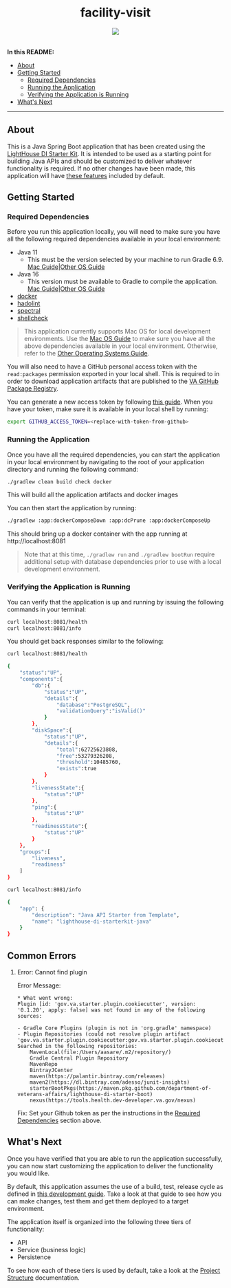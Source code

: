 <div align="center">
  <h1>facility-visit</h1>
  <a href="https://circleci.com/gh/department-of-veterans-affairs/lighthouse-di-starterkit-java/tree/main"><img src="https://circleci.com/gh/department-of-veterans-affairs/lighthouse-di-starterkit-java/tree/main.svg?style=shield&circle-token=84350dd7d3eec157c24c0e8745097f1a4eccdfb4"></a>
</div>
<br />

**In this README:**
- [About](#about)
- [Getting Started](#getting-started)
  - [Required Dependencies](#required-dependencies)
  - [Running the Application](#running-the-application)
  - [Verifying the Application is Running](#verifying-the-application-is-running)
- [What's Next](#whats-next)

---
## About
This is a Java Spring Boot application that has been created using the [LightHouse DI Starter Kit][1]. It is intended to be used as a starting point for building Java APIs and should be customized to deliver whatever functionality is required. If no other changes have been made, this application will have [these features][2] included by default.


## Getting Started

### Required Dependencies
Before you run this application locally, you will need to make sure you have all the following required dependencies available in your local environment:

- Java 11
    - This must be the version selected by your machine to run Gradle 6.9. [Mac Guide][6]|[Other OS Guide][5]
- Java 16
    - This version must be available to Gradle to compile the application. [Mac Guide][6]|[Other OS Guide][5]
- [docker][7]
- [hadolint][8]
- [spectral][12]
- [shellcheck][9]

>This application currently supports Mac OS for local development environments. Use the [Mac OS Guide][4] to make sure you have all the above dependencies available in your local environment. Otherwise, refer to the [Other Operating Systems Guide][5].

You will also need to have a GitHub personal access token with the `read:packages` permission exported in your local shell.
This is required to in order to download application artifacts that are published to the [VA GitHub Package Registry][10].

You can generate a new access token by following [this guide][11]. When you have your token, make sure it is available in your local shell by running:
```bash
export GITHUB_ACCESS_TOKEN=<replace-with-token-from-github>
```

### Running the Application

Once you have all the required dependencies, you can start the application in your local environment by navigating to the root of your application directory and running the following command:

```bash
./gradlew clean build check docker
```
This will build all the application artifacts and docker images

You can then start the application by running:
```bash
./gradlew :app:dockerComposeDown :app:dcPrune :app:dockerComposeUp
```
This should bring up a docker container with the app running at http://localhost:8081

> Note that at this time, `./gradlew run` and `./gradlew bootRun` require additional setup with database dependencies prior to use with a local development environment.

### Verifying the Application is Running

You can verify that the application is up and running by issuing the following commands in your terminal:
```bash
curl localhost:8081/health
curl localhost:8081/info
```

You should get back responses similar to the following:
```bash
curl localhost:8081/health

{
    "status":"UP",
    "components":{
        "db":{
            "status":"UP",
            "details":{
                "database":"PostgreSQL",
                "validationQuery":"isValid()"
            }
        },
        "diskSpace":{
            "status":"UP",
            "details":{
                "total":62725623808,
                "free":53279326208,
                "threshold":10485760,
                "exists":true
            }
        },
        "livenessState":{
            "status":"UP"
        },
        "ping":{
            "status":"UP"
        },
        "readinessState":{
            "status":"UP"
        }
    },
    "groups":[
        "liveness",
        "readiness"
    ]
}
```
```bash
curl localhost:8081/info

{
    "app": {
        "description": "Java API Starter from Template",
        "name": "lighthouse-di-starterkit-java"
    }
}
```

## Common Errors
1. Error: Cannot find plugin

    Error Message: 
    ```
    * What went wrong:
    Plugin [id: 'gov.va.starter.plugin.cookiecutter', version: '0.1.20', apply: false] was not found in any of the following sources:

    - Gradle Core Plugins (plugin is not in 'org.gradle' namespace)
    - Plugin Repositories (could not resolve plugin artifact 'gov.va.starter.plugin.cookiecutter:gov.va.starter.plugin.cookiecutter.gradle.plugin:0.1.20')
    Searched in the following repositories:
        MavenLocal(file:/Users/aasare/.m2/repository/)
        Gradle Central Plugin Repository
        MavenRepo
        BintrayJCenter
        maven(https://palantir.bintray.com/releases)
        maven2(https://dl.bintray.com/adesso/junit-insights)
        starterBootPkgs(https://maven.pkg.github.com/department-of-veterans-affairs/lighthouse-di-starter-boot)
        nexus(https://tools.health.dev-developer.va.gov/nexus)
    ```
    Fix:  Set your Github token as per the instructions in the [Required Dependencies](#required-dependencies) section above.

## What's Next

Once you have verified that you are able to run the application successfully, you can now start customizing the application to deliver the functionality you would like.

By default, this application assumes the use of a build, test, release cycle as defined in [this development guide](/docs/development-guide.md). Take a look at that guide to see how you can make changes, test them and get them deployed to a target environment.

The application itself is organized into the following three tiers of functionality:
- API
- Service (business logic)
- Persistence

To see how each of these tiers is used by default, take a look at the [Project Structure](/docs/project-structure.md) documentation.


[1]: https://github.com/department-of-veterans-affairs/lighthouse-di-starterkit-java
[2]: https://github.com/department-of-veterans-affairs/lighthouse-di-starterkit-java#features
[4]: https://github.com/department-of-veterans-affairs/lighthouse-di-starterkit-java/blob/main/docs/developing-on-mac.md
[5]: https://github.com/department-of-veterans-affairs/lighthouse-di-starterkit-java/blob/main/docs/developing-on-other-os.md
[6]: https://github.com/department-of-veterans-affairs/lighthouse-di-starterkit-java/blob/main/docs/developing-on-mac.md#build-dependencies
[7]: https://docs.docker.com/get-docker/
[8]: https://github.com/hadolint/hadolint#install
[9]: https://github.com/koalaman/shellcheck#readme
[10]: https://github.com/orgs/department-of-veterans-affairs/packages
[11]: https://docs.github.com/en/github/authenticating-to-github/keeping-your-account-and-data-secure/creating-a-personal-access-token
[12]: https://meta.stoplight.io/docs/spectral/ZG9jOjYyMDc0Mw-installation